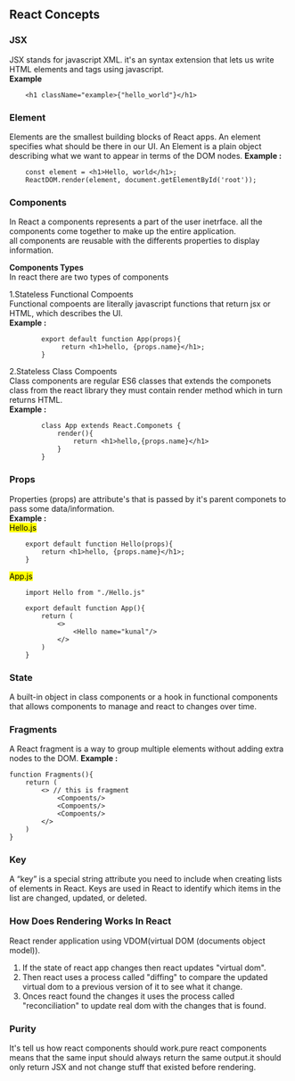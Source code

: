 ## React Concepts

### JSX

JSX stands for javascript XML.
it's an syntax extension that lets us write HTML elements and tags using javascript. <br/>
<b>Example</b>

        <h1 className="example>{"hello_world"}</h1>

### Element

Elements are the smallest building blocks of React apps. An element specifies what should be there in our UI. An Element is a plain object describing what we want to appear in terms of the DOM nodes.
<b>Example :</b></br>

        const element = <h1>Hello, world</h1>;
        ReactDOM.render(element, document.getElementById('root'));

### Components

In React a components represents a part of the user inetrface. all the components come together to make up the entire application. <br/>
all components are reusable with the differents properties to display information.
<br/>

<b>Components Types</b><br/>
In react there are two types of components <br/>

1.Stateless Functional Compoents <br/>
Functional compoents are literally javascript functions that return jsx or HTML, which describes the UI.<br/>
<b>Example :</b><br/>

            export default function App(props){
                 return <h1>hello, {props.name}</h1>;
            }

2.Stateless Class Compoents<br/>
Class components are regular ES6 classes that extends the componets class from the react library they must contain render method which in turn returns HTML.<br/>
<b>Example :</b><br/>

            class App extends React.Componets {
                render(){
                    return <h1>hello,{props.name}</h1>
                }
            }

### Props

Properties (props) are attribute's that is passed by it's parent componets to pass some data/information. <br/>
<b>Example : </b><br/>
<mark>Hello.js</mark>

        export default function Hello(props){
            return <h1>hello, {props.name}</h1>;
        }

<mark>App.js</mark>

        import Hello from "./Hello.js"

        export default function App(){
            return (
                <>
                    <Hello name="kunal"/>
                </>
            )
        }

### State

A built-in object in class components or a hook in functional components that allows components to manage and react to changes over time.

### Fragments

A React fragment is a way to group multiple elements without adding extra nodes to the DOM.
<b>Example : </b><br/>

    function Fragments(){
        return (
            <> // this is fragment
                <Compoents/>
                <Compoents/>
                <Compoents/>
            </>
        )
    }

### Key

A “key” is a special string attribute you need to include when creating lists of elements in React. Keys are used in React to identify which items in the list are changed, updated, or deleted.

### How Does Rendering Works In React

React render application using VDOM(virtual DOM (documents object model)).<br/>

1. If the state of react app changes then react updates "virtual dom".
2. Then react uses a process called "diffing" to compare the updated virtual dom to a previous version of it to see what it change.
3. Onces react found the changes it uses the process called "reconciliation" to update real dom with the changes that is found.

### Purity
It's tell us how react components should work.pure react components means that the same input should always return the same output.it should only return JSX and not change stuff that existed before rendering.
